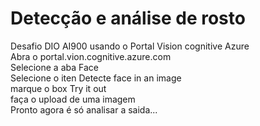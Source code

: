 # Detecção e análise de rosto
Desafio DIO AI900 usando o Portal Vision cognitive Azure  
Abra o portal.vion.cognitive.azure.com  
Selecione a aba Face  
Selecione o iten Detecte face in an image  
marque o box Try it out  
faça o upload de uma imagem  
Pronto agora é só analisar a saida...  


